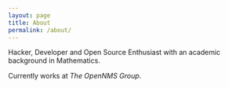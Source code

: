 ```yaml
---
layout: page
title: About
permalink: /about/
---
```


Hacker, Developer and Open Source Enthusiast with an academic background in Mathematics.

Currently works at  _The OpenNMS Group_.
